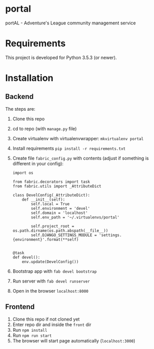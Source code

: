 # portal
portAL - Adventure's League community management service

# Requirements

This project is developed for Python 3.5.3 (or newer). 

# Installation

## Backend

The steps are:

1. Clone this repo
1. cd to repo (with `manage.py` file)
1. Create virtualenv with virtualenvwrapper: `mkvirtualenv portal`
1. Install requirements `pip install -r requirements.txt`
1. Create file `fabric_config.py` with contents (adjust if something is different in your config):

    ```
    import os
    
    from fabric.decorators import task
    from fabric.utils import _AttributeDict

    class DevelConfig(_AttributeDict):
        def __init__(self):
            self.local = True
            self.environment = 'devel'
            self.domain = 'localhost'
            self.env_path = '~/.virtualenvs/portal'

            self.project_root = os.path.dirname(os.path.abspath(__file__))
            self.DJANGO_SETTINGS_MODULE = 'settings.{environment}'.format(**self)
    
            
    @task
    def devel():
        env.update(DevelConfig())

    ```

1. Bootstrap app with `fab devel bootstrap`
1. Run server with `fab devel runserver`
1. Open in the browser `localhost:8000`


## Frontend

1. Clone this repo if not cloned yet
1. Enter repo dir and inside the `front` dir 
1. Run `npm install`
1. Run `npm run start`
1. The browser will start page automatically (`localhost:3000`)
